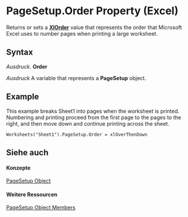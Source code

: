 
# PageSetup.Order Property (Excel)

Returns or sets a  **[XlOrder](b3421048-5fcc-7673-9dc7-c67d1f35585e.md)** value that represents the order that Microsoft Excel uses to number pages when printing a large worksheet.


## Syntax

 _Ausdruck_. **Order**

 _Ausdruck_ A variable that represents a **PageSetup** object.


## Example

This example breaks Sheet1 into pages when the worksheet is printed. Numbering and printing proceed from the first page to the pages to the right, and then move down and continue printing across the sheet.


```
Worksheets("Sheet1").PageSetup.Order = xlOverThenDown
```


## Siehe auch


#### Konzepte


[PageSetup Object](2fd22df9-5987-f723-04a9-9a3f2e84ac81.md)
#### Weitere Ressourcen


[PageSetup Object Members](http://msdn.microsoft.com/library/feabe079-cb03-f560-6032-88f5585ec8a8%28Office.15%29.aspx)